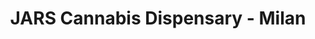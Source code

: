 ---
title: "JARS Cannabis Dispensary - Milan"
url: /milan/jars-cannabis-dispensary-milan/
shop: cannabis
---